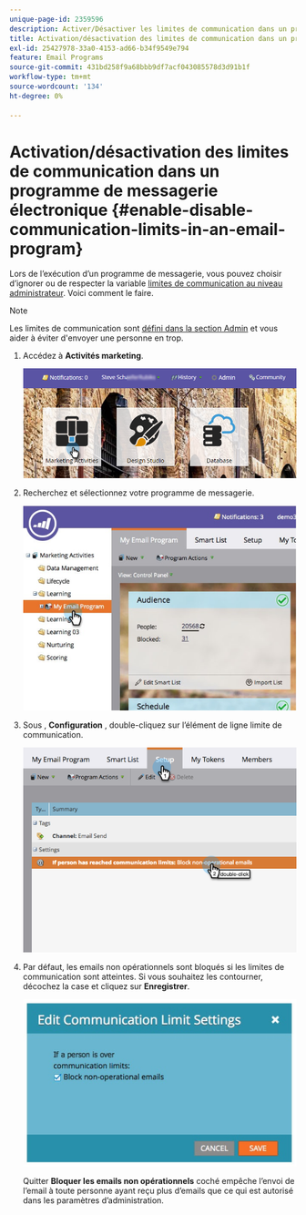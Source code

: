 ```yaml
---
unique-page-id: 2359596
description: Activer/Désactiver les limites de communication dans un programme de messagerie électronique - Documents Marketo - Documentation du produit
title: Activation/désactivation des limites de communication dans un programme de messagerie électronique
exl-id: 25427978-33a0-4153-ad66-b34f9549e794
feature: Email Programs
source-git-commit: 431bd258f9a68bbb9df7acf043085578d3d91b1f
workflow-type: tm+mt
source-wordcount: '134'
ht-degree: 0%

---
```


# Activation/désactivation des limites de communication dans un programme de messagerie électronique {#enable-disable-communication-limits-in-an-email-program}

Lors de l’exécution d’un programme de messagerie, vous pouvez choisir d’ignorer ou de respecter la variable [limites de communication au niveau administrateur](/help/marketo/product-docs/administration/email-setup/enable-communication-limits.md). Voici comment le faire.

>[!NOTE]
>
>Les limites de communication sont [défini dans la section Admin](/help/marketo/product-docs/administration/email-setup/enable-communication-limits.md) et vous aider à éviter d&#39;envoyer une personne en trop.

1. Accédez à **Activités marketing**.

   ![](assets/login-marketing-activities-3.png)

1. Recherchez et sélectionnez votre programme de messagerie.

   ![](assets/selectemailprogram-3.jpg)

1. Sous , **Configuration** , double-cliquez sur l’élément de ligne limite de communication.

   ![](assets/blockoperational.png)

1. Par défaut, les emails non opérationnels sont bloqués si les limites de communication sont atteintes. Si vous souhaitez les contourner, décochez la case et cliquez sur **Enregistrer**.

   ![](assets/ifaperson.jpg)

   Quitter **Bloquer les emails non opérationnels** coché empêche l’envoi de l’email à toute personne ayant reçu plus d’emails que ce qui est autorisé dans les paramètres d’administration.
